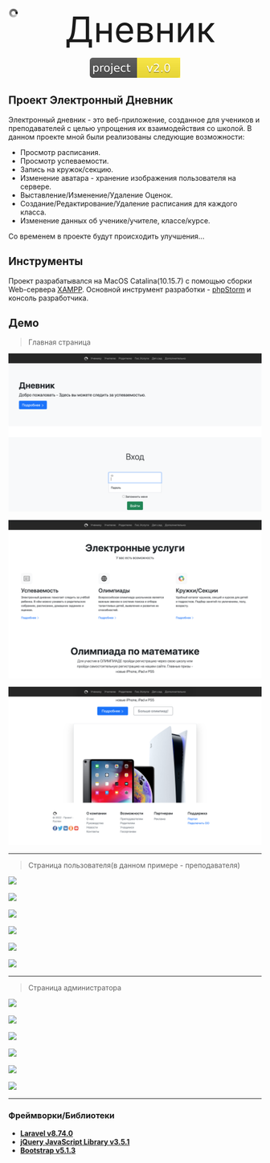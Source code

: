 <p align="center" style="display: flex">
<img src="https://github.com/Ruslan131132/project_laravel/blob/master/public/img/LogoMospolytech.jpg" width="20px" height="20px">
<span style="margin: auto; font-size: 500%">Дневник</span>
</p>

<p align="center">
<a href="https://github.com/Ruslan131132/project_laravel"><img src="https://github.com/Ruslan131132/project_laravel/blob/master/public/svg/readme-1.svg" alt="Build Status"></a>
</p>

## Проект Электронный Дневник

Электронный дневник - это веб-приложение, созданное для учеников и преподавателей с целью упрощения их взаимодействия со школой. В данном проекте мной были реализованы следующие возможности:

- Просмотр расписания.
- Просмотр успеваемости.
- Запись на кружок/секцию.
- Изменение аватара - хранение изображения пользователя на сервере.
- Выставление/Изменение/Удаление Оценок.
- Создание/Редактирование/Удаление расписания для каждого класса.
- Изменение данных об ученике/учителе, классе/курсе.

Со временем в проекте будут происходить улучшения...


## Инструменты

Проект разрабатывался на MacOS Catalina(10.15.7) с помощью сборки Web-сервера [XAMPP](https://www.apachefriends.org/ru/index.html). 
Основной инструмент разработки - [phpStorm](https://www.jetbrains.com/ru-ru/phpstorm/) и консоль разработчика.

## Демо

> Главная страница

![](https://github.com/Ruslan131132/project_laravel/blob/master/public/img/demo/main-1.png)

![](https://github.com/Ruslan131132/project_laravel/blob/master/public/img/demo/main-2.png)

![](https://github.com/Ruslan131132/project_laravel/blob/master/public/img/demo/main-3.png)

------------

> Cтраница пользователя(в данном примере - преподавателя)

![](https://github.com/Ruslan131132/project_laravel/blob/master/public/img/demo/teacher-1)

![](https://github.com/Ruslan131132/project_laravel/blob/master/public/img/demo/teacher-2)

![](https://github.com/Ruslan131132/project_laravel/blob/master/public/img/demo/teacher-3)

![](https://github.com/Ruslan131132/project_laravel/blob/master/public/img/demo/teacher-4)

![](https://github.com/Ruslan131132/project_laravel/blob/master/public/img/demo/teacher-5)

![](https://github.com/Ruslan131132/project_laravel/blob/master/public/img/demo/teacher-6)

------------

> Cтраница администратора

![](https://github.com/Ruslan131132/project_laravel/blob/master/public/img/demo/admin-1)

![](https://github.com/Ruslan131132/project_laravel/blob/master/public/img/demo/admin-2)

![](https://github.com/Ruslan131132/project_laravel/blob/master/public/img/demo/admin-3)

![](https://github.com/Ruslan131132/project_laravel/blob/master/public/img/demo/admin-4)

![](https://github.com/Ruslan131132/project_laravel/blob/master/public/img/demo/admin-5)

![](https://github.com/Ruslan131132/project_laravel/blob/master/public/img/demo/admin-6)

------------

### Фреймворки/Библиотеки
- **[Laravel v8.74.0](https://laravel.com/docs/8.x)**
- **[jQuery JavaScript Library v3.5.1](https://jquery.com/download/)**
- **[Bootstrap v5.1.3](https://getbootstrap.com/docs/5.1/getting-started/introduction/)**

